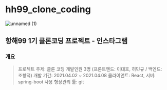 # hh99_clone_coding
![unnamed (1)](https://user-images.githubusercontent.com/79818840/114365531-85234880-9bb5-11eb-844e-5909d9f38d47.jpg)
## 항해99 1기 클론코딩 프로젝트 - 인스타그램
### 개요
> 프로젝트 주제: 클론 코딩
  개발인원 3명 (프론트엔드: 이대호, 허민규 / 백엔드: 조항덕)
  개발 기간: 2021.04.02 ~ 2021.04.08
  클라이언트: React, 서버: spring-boot 사용
  형상관리 툴: git
